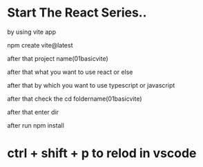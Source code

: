 #  Start The React Series..


by using vite app

npm create vite@latest

after that   project name(01basicvite)

after that what you want to use react or else 

after that by which you want to use typescript or javascript

after that check the         cd foldername(01basicvite)

after that enter    dir 

after run      npm install


#  ctrl + shift + p     to relod in vscode